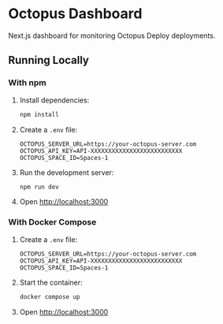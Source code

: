 # Octopus Dashboard

Next.js dashboard for monitoring Octopus Deploy deployments.

## Running Locally

### With npm

1. Install dependencies:
   ```bash
   npm install
   ```

2. Create a `.env` file:
   ```env
   OCTOPUS_SERVER_URL=https://your-octopus-server.com
   OCTOPUS_API_KEY=API-XXXXXXXXXXXXXXXXXXXXXXXXXX
   OCTOPUS_SPACE_ID=Spaces-1
   ```

3. Run the development server:
   ```bash
   npm run dev
   ```

4. Open [http://localhost:3000](http://localhost:3000)

### With Docker Compose

1. Create a `.env` file:
   ```env
   OCTOPUS_SERVER_URL=https://your-octopus-server.com
   OCTOPUS_API_KEY=API-XXXXXXXXXXXXXXXXXXXXXXXXXX
   OCTOPUS_SPACE_ID=Spaces-1
   ```

2. Start the container:
   ```bash
   docker compose up
   ```

3. Open [http://localhost:3000](http://localhost:3000)
